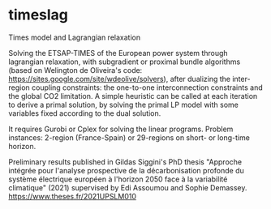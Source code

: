 # timeslag
Times model and Lagrangian relaxation

Solving the ETSAP-TIMES of the European power system through lagrangian relaxation, with subgradient or proximal bundle algorithms 
(based on Welington de Oliveira's code: https://sites.google.com/site/wdeolive/solvers), after dualizing the inter-region coupling constraints: 
the one-to-one interconnection constraints and the global CO2 limitation. 
A simple heuristic can be called at each iteration to derive a primal solution, by solving the primal LP model with some variables fixed according to the dual solution.

It requires Gurobi or Cplex for solving the linear programs. 
Problem instances: 2-region (France-Spain) or 29-regions on short- or long-time horizon.

Preliminary results published in Gildas Siggini's PhD thesis "Approche intégrée pour l'analyse prospective de la décarbonisation profonde du système électrique européen à l'horizon 2050 face à la variabilité climatique" (2021) supervised by Edi Assoumou and Sophie Demassey.
https://www.theses.fr/2021UPSLM010
